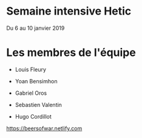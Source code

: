 # Semaine intensive Hetic

Du 6 au 10 janvier 2019

# Les membres de l'équipe

- Louis Fleury

- Yoan Bensimhon

- Gabriel Oros

- Sebastien Valentin

- Hugo Cordillot

https://beersofwar.netlify.com


